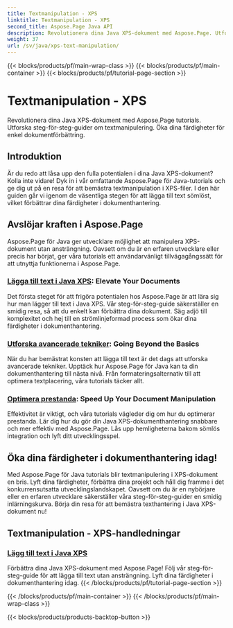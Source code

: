 ```yaml
---
title: Textmanipulation - XPS
linktitle: Textmanipulation - XPS
second_title: Aspose.Page Java API
description: Revolutionera dina Java XPS-dokument med Aspose.Page. Utforska steg-för-steg-guider om textmanipulering. Öka dina färdigheter för enkel dokumentförbättring.
weight: 37
url: /sv/java/xps-text-manipulation/
---
```


{{< blocks/products/pf/main-wrap-class >}}
{{< blocks/products/pf/main-container >}}
{{< blocks/products/pf/tutorial-page-section >}}

# Textmanipulation - XPS


Revolutionera dina Java XPS-dokument med Aspose.Page tutorials. Utforska steg-för-steg-guider om textmanipulering. Öka dina färdigheter för enkel dokumentförbättring.

## Introduktion

Är du redo att låsa upp den fulla potentialen i dina Java XPS-dokument? Kolla inte vidare! Dyk in i vår omfattande Aspose.Page för Java-tutorials och ge dig ut på en resa för att bemästra textmanipulation i XPS-filer. I den här guiden går vi igenom de väsentliga stegen för att lägga till text sömlöst, vilket förbättrar dina färdigheter i dokumenthantering.

## Avslöjar kraften i Aspose.Page

Aspose.Page för Java ger utvecklare möjlighet att manipulera XPS-dokument utan ansträngning. Oavsett om du är en erfaren utvecklare eller precis har börjat, ger våra tutorials ett användarvänligt tillvägagångssätt för att utnyttja funktionerna i Aspose.Page.

### [Lägga till text i Java XPS](./add-text/): Elevate Your Documents

Det första steget för att frigöra potentialen hos Aspose.Page är att lära sig hur man lägger till text i Java XPS. Vår steg-för-steg-guide säkerställer en smidig resa, så att du enkelt kan förbättra dina dokument. Säg adjö till komplexitet och hej till en strömlinjeformad process som ökar dina färdigheter i dokumenthantering.

### [Utforska avancerade tekniker](#): Going Beyond the Basics

När du har bemästrat konsten att lägga till text är det dags att utforska avancerade tekniker. Upptäck hur Aspose.Page för Java kan ta din dokumenthantering till nästa nivå. Från formateringsalternativ till att optimera textplacering, våra tutorials täcker allt.

### [Optimera prestanda](#): Speed Up Your Document Manipulation

Effektivitet är viktigt, och våra tutorials vägleder dig om hur du optimerar prestanda. Lär dig hur du gör din Java XPS-dokumenthantering snabbare och mer effektiv med Aspose.Page. Lås upp hemligheterna bakom sömlös integration och lyft ditt utvecklingsspel.

## Öka dina färdigheter i dokumenthantering idag!

Med Aspose.Page för Java tutorials blir textmanipulering i XPS-dokument en bris. Lyft dina färdigheter, förbättra dina projekt och håll dig framme i det konkurrensutsatta utvecklingslandskapet. Oavsett om du är en nybörjare eller en erfaren utvecklare säkerställer våra steg-för-steg-guider en smidig inlärningskurva. Börja din resa för att bemästra texthantering i Java XPS-dokument nu!
## Textmanipulation - XPS-handledningar
### [Lägg till text i Java XPS](./add-text/)
Förbättra dina Java XPS-dokument med Aspose.Page! Följ vår steg-för-steg-guide för att lägga till text utan ansträngning. Lyft dina färdigheter i dokumenthantering idag.
{{< /blocks/products/pf/tutorial-page-section >}}

{{< /blocks/products/pf/main-container >}}
{{< /blocks/products/pf/main-wrap-class >}}

{{< blocks/products/products-backtop-button >}}
